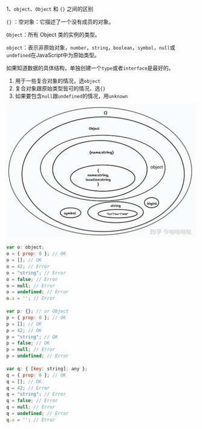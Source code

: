 1、`object`、`Object` 和 `{}` 之间的区别

`{}` ：空对象：它描述了一个没有成员的对象。

`Object`：所有 Object 类的实例的类型。

`object`：表示非原始对象，`number`，`string`，`boolean`，`symbol`，`null`或`undefined`在JavaScript中为原始类型。

如果知道数据的具体结构，单独创建一个`type`或者`interface`是最好的。

1. 用于一些复合对象的情况，选`object`
2. 复合对象跟原始类型皆可的情况，选`{}`
3. 如果要包含`null`跟`undefined`的情况，用`unknown`

<img src="../assets/image-20240119154429520.png" alt="image-20240119154429520" style="zoom:50%;" />

```js
var o: object;
o = { prop: 0 }; // OK
o = []; // OK
o = 42; // Error
o = "string"; // Error
o = false; // Error
o = null; // Error
o = undefined; // Error
o.a = ''; // Error

var p: {}; // or Object
p = { prop: 0 }; // OK
p = []; // OK
p = 42; // OK
p = "string"; // OK
p = false; // OK
p = null; // Error
p = undefined; // Error

var q: { [key: string]: any };
q = { prop: 0 }; // OK
q = []; // OK
q = 42; // Error
q = "string"; // Error
q = false; // Error
q = null; // Error
q = undefined; // Error
q.a = ''; // Error
```

